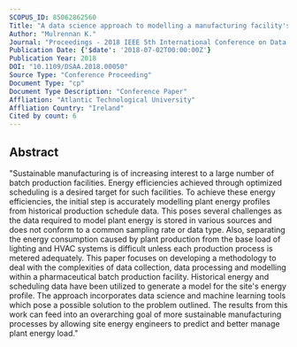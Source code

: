 ```yaml
---
SCOPUS_ID: 85062862560
Title: "A data science approach to modelling a manufacturing facility's electrical energy profile from plant production data"
Author: "Mulrennan K."
Journal: "Proceedings - 2018 IEEE 5th International Conference on Data Science and Advanced Analytics, DSAA 2018"
Publication Date: {'$date': '2018-07-02T00:00:00Z'}
Publication Year: 2018
DOI: "10.1109/DSAA.2018.00050"
Source Type: "Conference Proceeding"
Document Type: "cp"
Document Type Description: "Conference Paper"
Affliation: "Atlantic Technological University"
Affliation Country: "Ireland"
Cited by count: 6
---
```


## Abstract
"Sustainable manufacturing is of increasing interest to a large number of batch production facilities. Energy efficiencies achieved through optimized scheduling is a desired target for such facilities. To achieve these energy efficiencies, the initial step is accurately modelling plant energy profiles from historical production schedule data. This poses several challenges as the data required to model plant energy is stored in various sources and does not conform to a common sampling rate or data type. Also, separating the energy consumption caused by plant production from the base load of lighting and HVAC systems is difficult unless each production process is metered adequately. This paper focuses on developing a methodology to deal with the complexities of data collection, data processing and modelling within a pharmaceutical batch production facility. Historical energy and scheduling data have been utilized to generate a model for the site's energy profile. The approach incorporates data science and machine learning tools which pose a possible solution to the problem outlined. The results from this work can feed into an overarching goal of more sustainable manufacturing processes by allowing site energy engineers to predict and better manage plant energy load."
